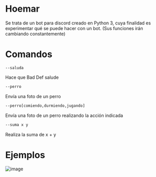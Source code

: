 # Hoemar

Se trata de un bot para discord creado en Python 3, cuya finalidad es experimentar qué se puede hacer con un bot. (Sus funciones irán cambiando constantemente)

# Comandos

```discord
--saluda
```
Hace que Bad Def salude

```bash
--perro
```
Envía una foto de un perro

```bash
--perro[comiendo,durmiendo,jugando]
```
Envía una foto de un perro realizando la acción indicada

```bash
--suma x y
```
Realiza la suma de x + y

# Ejemplos

![image](https://user-images.githubusercontent.com/56097204/192606305-bebe9e51-47be-4230-85da-b227ed78bccc.png)

